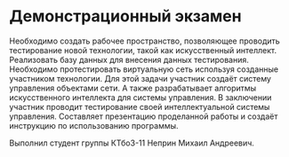 #  Демонстрационный экзамен
Необходимо создать рабочее пространство, позволяющее проводить тестирование новой технологии, такой как искусственный интеллект. Реализовать базу данных для внесения данных тестирования.
Необходимо протестировать виртуальную сеть используя созданные участником технологии. Для этой задачи участник создаёт систему управления объектами сети. А также разрабатывает алгоритмы искусственного интеллекта для системы управления.
В заключении участник проводит тестирование своей интеллектуальной системы управления. Составляет презентацию проделанной работы и создаёт инструкцию по использованию программы.

Выполнил студент группы КТбо3-11 Неприн Михаил Андреевич.